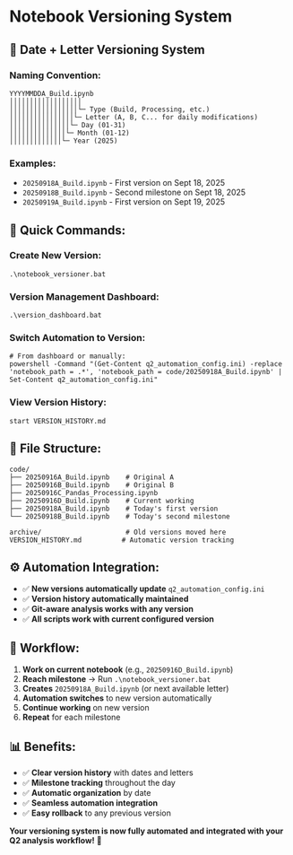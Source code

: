 # Notebook Versioning System

## 🎯 **Date + Letter Versioning System**

### **Naming Convention:**
```
YYYYMMDDA_Build.ipynb
││││││││││││││││││
│││││││││││││││││└─ Type (Build, Processing, etc.)
││││││││││││││││└─ Letter (A, B, C... for daily modifications)
│││││││││││││││└─ Day (01-31)
││││││││││││││└─ Month (01-12)
│││││││││││││└─ Year (2025)
```

### **Examples:**
- `20250918A_Build.ipynb` - First version on Sept 18, 2025
- `20250918B_Build.ipynb` - Second milestone on Sept 18, 2025
- `20250919A_Build.ipynb` - First version on Sept 19, 2025

## 🚀 **Quick Commands:**

### **Create New Version:**
```batch
.\notebook_versioner.bat
```

### **Version Management Dashboard:**
```batch
.\version_dashboard.bat
```

### **Switch Automation to Version:**
```batch
# From dashboard or manually:
powershell -Command "(Get-Content q2_automation_config.ini) -replace 'notebook_path = .*', 'notebook_path = code/20250918A_Build.ipynb' | Set-Content q2_automation_config.ini"
```

### **View Version History:**
```batch
start VERSION_HISTORY.md
```

## 📁 **File Structure:**
```
code/
├── 20250916A_Build.ipynb    # Original A
├── 20250916B_Build.ipynb    # Original B
├── 20250916C_Pandas_Processing.ipynb
├── 20250916D_Build.ipynb    # Current working
├── 20250918A_Build.ipynb    # Today's first version
└── 20250918B_Build.ipynb    # Today's second milestone

archive/                     # Old versions moved here
VERSION_HISTORY.md          # Automatic version tracking
```

## ⚙️ **Automation Integration:**

- ✅ **New versions automatically update** `q2_automation_config.ini`
- ✅ **Version history automatically maintained**
- ✅ **Git-aware analysis works with any version**
- ✅ **All scripts work with current configured version**

## 🎯 **Workflow:**

1. **Work on current notebook** (e.g., `20250916D_Build.ipynb`)
2. **Reach milestone** → Run `.\notebook_versioner.bat`
3. **Creates** `20250918A_Build.ipynb` (or next available letter)
4. **Automation switches** to new version automatically
5. **Continue working** on new version
6. **Repeat** for each milestone

## 📊 **Benefits:**

- ✅ **Clear version history** with dates and letters
- ✅ **Milestone tracking** throughout the day
- ✅ **Automatic organization** by date
- ✅ **Seamless automation integration**
- ✅ **Easy rollback** to any previous version

**Your versioning system is now fully automated and integrated with your Q2 analysis workflow!** 🎉